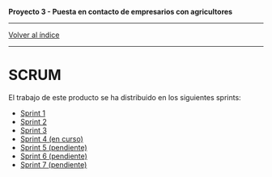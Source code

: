 __Proyecto 3 - Puesta en contacto de empresarios con agricultores__

---

[Volver al índice](../../README.md)

---

# SCRUM

El trabajo de este producto se ha distribuido en los siguientes sprints:

* [Sprint 1](sprint1.md)
* [Sprint 2](sprint2.md)
* [Sprint 3](sprint3.md)
* [Sprint 4 (en curso)](sprint4.md)
* [Sprint 5 (pendiente)](sprint5.md)
* [Sprint 6 (pendiente)](sprint6.md)
* [Sprint 7 (pendiente)](sprint7.md)
